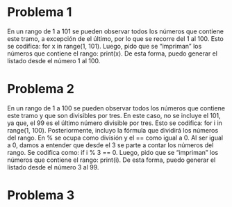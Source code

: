 # Problema 1 
En un rango de 1 a 101 se pueden observar todos los números que contiene este tramo, a excepción de el último, por lo que se recorre del 1 al 100. Esto se codifica: for x in range(1, 101). Luego, pido que se “impriman” los números que contiene el rango: print(x). De esta forma, puedo generar el listado desde el número 1 al 100. 

# Problema 2 
En un rango de 1 a 100 se pueden observar todos los números que contiene este tramo y que son divisibles por tres. En este caso, no se incluye el 101, ya que, el 99 es el último número divisible por tres. Esto se codifica: for i in range(1, 100). Posteriormente, incluyo la fórmula que dividirá los números del rango. En % se ocupa como división y el == como igual a 0. Al ser igual a 0, damos a entender que desde el 3 se parte a contar los números del rango. Se codifica como: if i % 3 == 0. 
Luego, pido que se “impriman” los números que contiene el rango: print(i). De esta forma, puedo generar el listado desde el número 3 al 99.  

# Problema 3 



